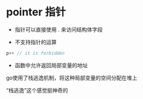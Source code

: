 # pointer 指针

- 指针可以直接使用 . 来访问结构体字段

- 不支持指针的运算

```go
p++ // it is forbidden
```

- 函数中允许返回局部变量的地址

go使用了栈逃逸机制，将这种局部变量的空间分配在堆上

“栈逃逸”这个感觉挺神奇的
